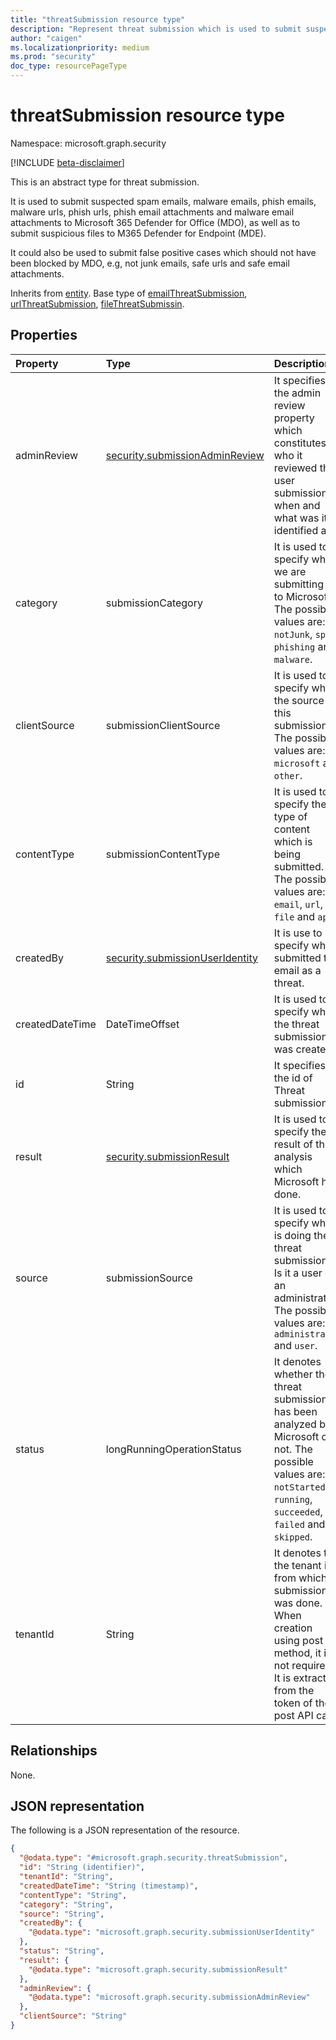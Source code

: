 ```yaml
---
title: "threatSubmission resource type"
description: "Represent threat submission which is used to submit suspected email, url, file threats to Microsoft 365 Defender."
author: "caigen"
ms.localizationpriority: medium
ms.prod: "security"
doc_type: resourcePageType
---
```


# threatSubmission resource type

Namespace: microsoft.graph.security

[!INCLUDE [beta-disclaimer](../../includes/beta-disclaimer.md)]

This is an abstract type for threat submission. 

It is used to submit suspected spam emails, malware emails, phish emails, malware urls, phish urls, phish email attachments and malware email attachments to Microsoft 365 Defender for Office (MDO), as well as to submit suspicious files to M365 Defender for Endpoint (MDE).

It could also be used to submit false positive cases which should not have been blocked by MDO, e.g, not junk emails, safe urls and safe email attachments.

Inherits from [entity](../resources/entity.md). Base type of [emailThreatSubmission](../resources/security-emailthreatsubmission.md), [urlThreatSubmission](../resources/security-urlthreatsubmission.md), [fileThreatSubmissin](../resources/security-filethreatsubmission.md).

## Properties
| Property        | Type                       | Description                                                                      |
|:----------------|:---------------------------|:---------------------------------------------------------------------------------|
| adminReview     | [security.submissionAdminReview](../resources/security-submissionadminreview.md)| It specifies the admin review property which constitutes of who it reviewed the user submission, when and what was it identified as? |
| category        | submissionCategory         | It is used to specify what we are submitting as to Microsoft. The possible values are: `notJunk`, `spam`, `phishing` and `malware`.|
| clientSource    | submissionClientSource     | It is used to specify what the source for this submission is. The possible values are: `microsoft` and `other`. |
| contentType     | submissionContentType      | It is used to specify the type of content which is being submitted. The possible values are: `email`, `url`, `file` and `app`.  |
| createdBy       | [security.submissionUserIdentity](../resources/security-submissionuseridentity.md)     | It is use to specify who submitted the email as a threat.|
| createdDateTime | DateTimeOffset             | It is used to specify when the threat submission was created.                                          |
| id              | String                     | It specifies the id of Threat submission. |
| result          | [security.submissionResult](../resources/security-submissionresult.md)          | It is used to specify the result of the analysis which Microsoft had done.  |
| source          | submissionSource           | It is used to specify who is doing the threat submission? Is it a user or an administrator. The possible values are: `administrator` and `user`.  |
| status          | longRunningOperationStatus | It denotes whether the threat submission has been analyzed by Microsoft or not. The possible values are: `notStarted`, `running`, `succeeded`, `failed` and `skipped`. |
| tenantId        | String                     | It denotes the the tenant id from which submission was done. When creation using post method, it is not required. It is extracted from the token of the post API call. |

## Relationships
None.

## JSON representation
The following is a JSON representation of the resource.
<!-- {
  "blockType": "resource",
  "keyProperty": "id",
  "@odata.type": "microsoft.graph.security.threatSubmission",
  "baseType": "microsoft.graph.entity",
  "openType": false
}
-->
``` json
{
  "@odata.type": "#microsoft.graph.security.threatSubmission",
  "id": "String (identifier)",
  "tenantId": "String",
  "createdDateTime": "String (timestamp)",
  "contentType": "String",
  "category": "String",
  "source": "String",
  "createdBy": {
    "@odata.type": "microsoft.graph.security.submissionUserIdentity"
  },
  "status": "String",
  "result": {
    "@odata.type": "microsoft.graph.security.submissionResult"
  },
  "adminReview": {
    "@odata.type": "microsoft.graph.security.submissionAdminReview"
  },
  "clientSource": "String"
}
```


